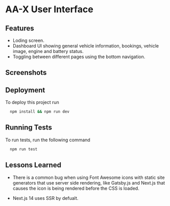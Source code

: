 
# AA-X User Interface




## Features

- Loding screen. 
- Dashboard UI showing general vehicle information, bookings, vehicle image, engine and battery status.
- Toggling between different pages using the bottom navigation.
## Screenshots




## Deployment

To deploy this project run

```bash
  npm install && npm run dev
```


## Running Tests

To run tests, run the following command

```bash
  npm run test
```


## Lessons Learned

- There is a common bug when using Font Awesome icons with static site generators that use server side rendering, like Gatsby.js and Next.js that causes the icon is being rendered before the CSS is loaded.

- Next.js 14 uses SSR by defualt. 
